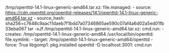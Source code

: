 /tmp/openttd-14.1-linux-generic-amd64.tar.xz:
  file.managed:
    - source: https://cdn.openttd.org/openttd-releases/14.1/openttd-14.1-linux-generic-amd64.tar.xz
    - source_hash: sha256=c7648c9aac11daeb7f1bdd7a07346865ae590c07af4a6d02a5ed01fb33eba067
tar -xJf /tmp/openttd-14.1-linux-generic-amd64.tar.xz:
  cmd.run:
    - creates: /tmp/openttd-14.1-linux-generic-amd64
/usr/local/bin/openttd:
  file.symlink:
    - target: /tmp/openttd-14.1-linux-generic-amd64/openttd
    - force: True
libgomp1:
  pkg.installed
openttd -D localhost:3001:
  cmd.run

